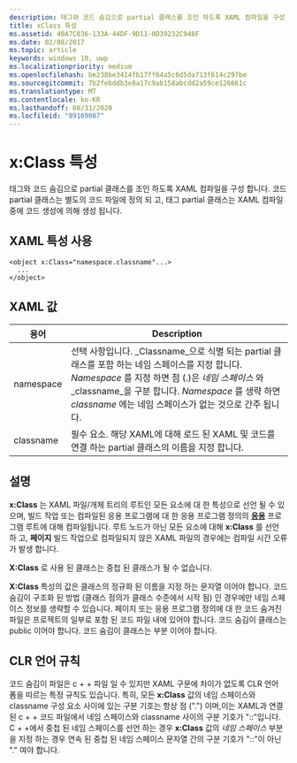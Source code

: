 ```yaml
---
description: 태그와 코드 숨김으로 partial 클래스를 조인 하도록 XAML 컴파일을 구성 합니다. 코드 partial 클래스는 별도의 코드 파일에 정의 되 고, 태그 partial 클래스는 XAML 컴파일 중에 코드 생성에 의해 생성 됩니다.
title: xClass 특성
ms.assetid: 40A7C036-133A-44DF-9D11-0D39232C948F
ms.date: 02/08/2017
ms.topic: article
keywords: windows 10, uwp
ms.localizationpriority: medium
ms.openlocfilehash: be238be3414fb17ff64a5c6d5da713f614c297be
ms.sourcegitcommit: 7b2febddb3e8a17c9ab158abcdd2a59ce126661c
ms.translationtype: MT
ms.contentlocale: ko-KR
ms.lasthandoff: 08/31/2020
ms.locfileid: "89169087"
---
```

# <a name="xclass-attribute"></a>x:Class 특성


태그와 코드 숨김으로 partial 클래스를 조인 하도록 XAML 컴파일을 구성 합니다. 코드 partial 클래스는 별도의 코드 파일에 정의 되 고, 태그 partial 클래스는 XAML 컴파일 중에 코드 생성에 의해 생성 됩니다.

## <a name="xaml-attribute-usage"></a>XAML 특성 사용


``` syntax
<object x:Class="namespace.classname"...>
  ...
</object>
```

## <a name="xaml-values"></a>XAML 값

| 용어 | Description |
|------|-------------|
| namespace | 선택 사항입니다. _Classname_으로 식별 되는 partial 클래스를 포함 하는 네임 스페이스를 지정 합니다. _Namespace_ 를 지정 하면 점 (.)은 _네임 스페이스_ 와 _classname_을 구분 합니다. _Namespace_ 를 생략 하면 _classname_ 에는 네임 스페이스가 없는 것으로 간주 됩니다. |
| classname | 필수 요소. 해당 XAML에 대해 로드 된 XAML 및 코드를 연결 하는 partial 클래스의 이름을 지정 합니다. | 

## <a name="remarks"></a>설명

**x:Class** 는 XAML 파일/개체 트리의 루트인 모든 요소에 대 한 특성으로 선언 될 수 있으며, 빌드 작업 또는 컴파일된 응용 프로그램에 대 한 응용 프로그램 정의의 [**응용**](/uwp/api/Windows.UI.Xaml.Application) 프로그램 루트에 대해 컴파일됩니다. 루트 노드가 아닌 모든 요소에 대해 **x:Class** 를 선언 하 고, **페이지** 빌드 작업으로 컴파일되지 않은 XAML 파일의 경우에는 컴파일 시간 오류가 발생 합니다.

**X:Class** 로 사용 된 클래스는 중첩 된 클래스가 될 수 없습니다.

**X:Class** 특성의 값은 클래스의 정규화 된 이름을 지정 하는 문자열 이어야 합니다. 코드 숨김이 구조화 된 방법 (클래스 정의가 클래스 수준에서 시작 됨) 인 경우에만 네임 스페이스 정보를 생략할 수 있습니다. 페이지 또는 응용 프로그램 정의에 대 한 코드 숨겨진 파일은 프로젝트의 일부로 포함 된 코드 파일 내에 있어야 합니다. 코드 숨김이 클래스는 public 이어야 합니다. 코드 숨김이 클래스는 부분 이어야 합니다.

## <a name="clr-language-rules"></a>CLR 언어 규칙

코드 숨김이 파일은 c + + 파일 일 수 있지만 XAML 구문에 차이가 없도록 CLR 언어 폼을 따르는 특정 규칙도 있습니다. 특히, 모든 **x:Class** 값의 네임 스페이스와 classname 구성 요소 사이에 있는 구분 기호는 항상 점 (".") 이며,이는 XAML과 연결 된 c + + 코드 파일에서 네임 스페이스와 classname 사이의 구분 기호가 "::"입니다. C + +에서 중첩 된 네임 스페이스를 선언 하는 경우 **x:Class** 값의 *네임 스페이스* 부분을 지정 하는 경우 연속 된 중첩 된 네임 스페이스 문자열 간의 구분 기호가 "::"이 아닌 "." 여야 합니다.